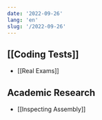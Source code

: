 ```yaml
---
date: '2022-09-26'
lang: 'en'
slug: '/2022-09-26'
---
```


## [[Coding Tests]]

- [[Real Exams]]

## Academic Research

- [[Inspecting Assembly]]
